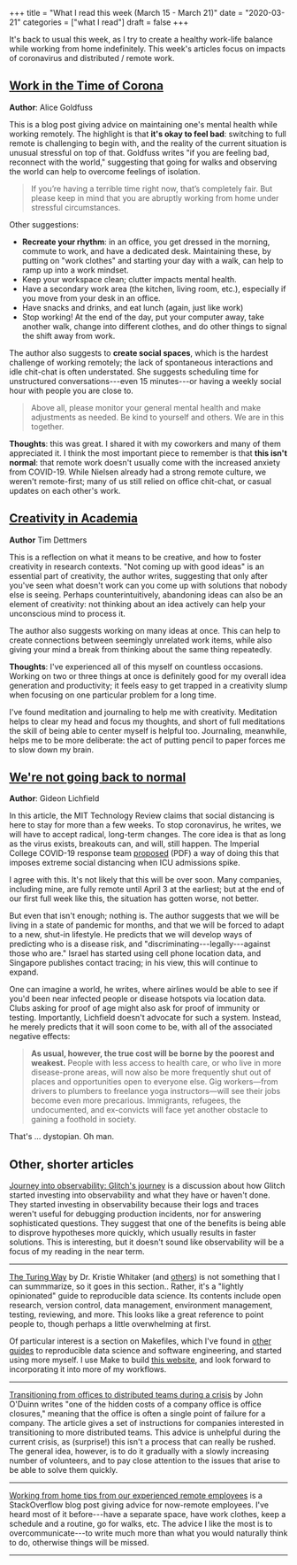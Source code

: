 +++
title = "What I read this week (March 15 - March 21)"
date = "2020-03-21"
categories = ["what I read"]
draft = false
+++

It's back to usual this week, as I try to create a healthy work-life balance while working from home indefinitely. This week's articles focus on impacts of coronavirus and distributed / remote work.

<!--more-->


## [Work in the Time of Corona](https://blog.alicegoldfuss.com/work-in-the-time-of-corona/)
**Author**: Alice Goldfuss

This is a blog post giving advice on maintaining one's mental health while working remotely. The highlight is that **it's okay to feel bad**: switching to full remote is challenging to begin with, and the reality of the current situation is unusual stressful on top of that. Goldfuss writes "if you are feeling bad, reconnect with the world," suggesting that going for walks and observing the world can help to overcome feelings of isolation.

> If you’re having a terrible time right now, that’s completely fair. But please keep in mind that you are abruptly working from home under stressful circumstances.

Other suggestions:

 * **Recreate your rhythm**: in an office, you get dressed in the morning, commute to work, and have a dedicated desk. Maintaining these, by putting on "work clothes" and starting your day with a walk, can help to ramp up into a work mindset.
 * Keep your workspace clean; clutter impacts mental health.
 * Have a secondary work area (the kitchen, living room, etc.), especially if you move from your desk in an office.
 * Have snacks and drinks, and eat lunch (again, just like work)
 * Stop working! At the end of the day, put your computer away, take another walk, change into different clothes, and do other things to signal the shift away from work.

The author also suggests to **create social spaces**, which is the hardest challenge of working remotely; the lack of spontaneous interactions and idle chit-chat is often understated. She suggests scheduling time for unstructured conversations---even 15 minutes---or having a weekly social hour with people you are close to.

> Above all, please monitor your general mental health and make adjustments as needed. Be kind to yourself and others. We are in this together.

**Thoughts**: this was great. I shared it with my coworkers and many of them appreciated it. I think the most important piece to remember is that **this isn't normal**: that remote work doesn't usually come with the increased anxiety from COVID-19. While Nielsen already had a strong remote culture, we weren't remote-first; many of us still relied on office chit-chat, or casual updates on each other's work.


## [Creativity in Academia](https://timdettmers.com/2019/09/03/creativity-in-academia/)
**Author** Tim Dettmers

This is a reflection on what it means to be creative, and how to foster creativity in research contexts. "Not coming up with good ideas" is an essential part of creativity, the author writes, suggesting that only after you've seen what doesn't work can you come up with solutions that nobody else is seeing. Perhaps counterintuitively, abandoning ideas can also be an element of creativity: not thinking about an idea actively can help your unconscious mind to process it.

The author also suggests working on many ideas at once. This can help to create connections between seemingly unrelated work items, while also giving your mind a break from thinking about the same thing repeatedly.

**Thoughts**: I've experienced all of this myself on countless occasions. Working on two or three things at once is definitely good for my overall idea generation and productivity; it feels easy to get trapped in a creativity slump when focusing on one particular problem for a long time.

I've found meditation and journaling to help me with creativity. Meditation helps to clear my head and focus my thoughts, and short of full meditations the skill of being able to center myself is helpful too. Journaling, meanwhile, helps me to be more deliberate: the act of putting pencil to paper forces me to slow down my brain.


## [We're not going back to normal](https://www.technologyreview.com/s/615370/coronavirus-pandemic-social-distancing-18-months)
**Author**: Gideon Lichfield

In this article, the MIT Technology Review claims that social distancing is here to stay for more than a few weeks. To stop coronavirus, he writes, we will have to accept radical, long-term changes. The core idea is that as long as the virus exists, breakouts can, and will, still happen. The Imperial College COVID-19 response team [proposed](https://www.imperial.ac.uk/media/imperial-college/medicine/sph/ide/gida-fellowships/Imperial-College-COVID19-NPI-modelling-16-03-2020.pdf) (PDF) a way of doing this that imposes extreme social distancing when ICU admissions spike.

I agree with this. It's not likely that this will be over soon. Many companies, including mine, are fully remote until April 3 at the earliest; but at the end of our first full week like this, the situation has gotten worse, not better.

But even that isn't enough; nothing is. The author suggests that we will be living in a state of pandemic for months, and that we will be forced to adapt to a new, shut-in lifestyle. He predicts that we will develop ways of predicting who is a disease risk, and "discriminating---legally---against those who are." Israel has started using cell phone location data, and Singapore publishes contact tracing; in his view, this will continue to expand.

One can imagine a world, he writes, where airlines would be able to see if you'd been near infected people or disease hotspots via location data. Clubs asking for proof of age might also ask for proof of immunity or testing. Importantly, Lichfield doesn't advocate for such a system. Instead, he merely predicts that it will soon come to be, with all of the associated negative effects:

> **As usual, however, the true cost will be borne by the poorest and weakest.** People with less access to health care, or who live in more disease-prone areas, will now also be more frequently shut out of places and opportunities open to everyone else. Gig workers—from drivers to plumbers to freelance yoga instructors—will see their jobs become even more precarious. Immigrants, refugees, the undocumented, and ex-convicts will face yet another obstacle to gaining a foothold in society.

That's ... dystopian. Oh man.

## Other, shorter articles
[Journey into observability: Glitch's journey](https://mads-hartmann.com/sre/2020/03/05/journey-into-observability-glitchs-journey.html) is a discussion about how Glitch started investing into observability and what they have or haven't done. They started investing in observability because their logs and traces weren't useful for debugging production incidents, nor for answering sophisticated questions. They suggest that one of the benefits is being able to disprove hypotheses more quickly, which usually results in faster solutions. This is interesting, but it doesn't sound like observability will be a focus of my reading in the near term.

---

[The Turing Way](https://the-turing-way.netlify.com/introduction/introduction.html) by Dr. Kristie Whitaker (and [others](https://the-turing-way.netlify.com/introduction/introduction.html#The-Turing-Way-Community)) is not something that I can summmarize, so it goes in this section.. Rather, it's a "lightly opinionated" guide to reproducible data science. Its contents include open research, version control, data management, environment management, testing, reviewing, and more. This looks like a great reference to point people to, though perhaps a little overwhelming at first.

Of particular interest is a section on Makefiles, which I've found in [other](https://blog.mindlessness.life/2019/11/17/the-language-agnostic-all-purpose-incredible-makefile.html) [guides](https://github.com/drivendata/cookiecutter-data-science/blob/master/%7B%7B%20cookiecutter.repo_name%20%7D%7D/Makefile) to reproducible data science and software engineering, and started using more myself. I use Make to build [this website](https://github.com/tuchandra/sitev2/blob/master/Makefile), and look forward to incorporating it into more of my workflows.

---

[Transitioning from offices to distributed teams during a crisis](https://oduinn.com/2020/03/03/transitioning-from-offices-to-distributed-teams) by John O'Duinn writes "one of the hidden costs of a company office is office closures," meaning that the office is often a single point of failure for a company. The article gives a set of instructions for companies interested in transitioning to more distributed teams. This advice is unhelpful during the current crisis, as (surprise!) this isn't a process that can really be rushed. The general idea, however, is to do it gradually with a slowly increasing number of volunteers, and to pay close attention to the issues that arise to be able to solve them quickly.

---

[Working from home tips from our experienced remote employees](https://stackoverflow.blog/2020/03/12/working-from-home-tips-from-our-experienced-remote-employees) is a StackOverflow blog post giving advice for now-remote employees. I've heard most of it before---have a separate space, have work clothes, keep a schedule and a routine, go for walks, etc. The advice I like the most is to overcommunicate---to write much more than what you would naturally think to do, otherwise things will be missed.

---

